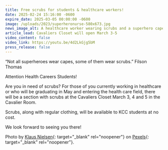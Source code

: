 ```yaml
---
title: Free scrubs for students & healthcare workers!
date: 2025-02-24 15:16:00 -0600
expire_date: 2025-03-05 00:00:00 -0600
image: /uploads/2023/superheronurse-580x673.jpg
news_image_alt: A healthcare worker wearing scrubs and a superhero cape
article_lead: Cavaliers Closet will open March 3-5
video_content: false
video_link: https://youtu.be/4d2LkGjg5bM
press_release: false
---
```

“Not all superheroes wear capes, some of them wear scrubs.” Filson Thomas

Attention Health Careers Students!

Are you in need of scrubs? For those of you currently working in healthcare or who will be graduating in May and entering the health care field, there will be a section with scrubs at the Cavaliers Closet March 3, 4 and 5 in the Cavalier Room.

Scrubs, along with regular clothing, will be available to KCC students at no cost.

We look forward to seeing you there!

Photo by [Klaus Nielsen](https://www.pexels.com/photo/smiling-doctor-in-uniform-and-superhero-costume-6303551/ "Healthcare worker appears in scrubs and cape"){: target="_blank" rel="noopener"} on [Pexels](https://www.pexels.com "Pexels website"){: target="_blank" rel="noopener"}.